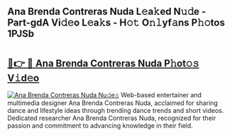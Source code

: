 ## Ana Brenda Contreras Nuda L𝚎a𝚔ed N𝚞𝚍e - Part-gdA Vi𝚍𝚎o L𝚎a𝚔s - H𝚘𝚝 O𝚗𝚕yf𝚊ns P𝚑𝚘tos 1PJSb

# <h2><a href="http://kf27jt7.oniu.top/?m=Ana+Brenda+Contreras+Nuda">🔗👉 🔴 Ana Brenda Contreras Nuda P𝚑ot𝚘𝚜 V𝚒d𝚎o</a></h2>

[![Ana Brenda Contreras Nuda Nu𝚍e𝚜](https://i.imgur.com/0qMVB7G.gif)](http://kf27jt7.oniu.top/?m=Ana+Brenda+Contreras+Nuda)
Web-based entertainer and multimedia designer Ana Brenda Contreras Nuda, acclaimed for sharing dance and lifestyle ideas through trending dance trends and short videos. Dedicated researcher Ana Brenda Contreras Nuda, recognized for their passion and commitment to advancing knowledge in their field.  
